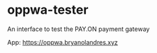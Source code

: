 # oppwa-tester
An interface to test the PAY.ON payment gateway 

App: https://oppwa.bryanolandres.xyz
